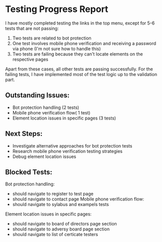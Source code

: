 # Testing Progress Report

I have mostly completed testing the links in the top menu, except for 5-6 tests that are not passing:

1. Two tests are related to bot protection
2. One test involves mobile phone verification and receiving a password via phone (I'm not sure how to handle this)
3. Two tests are failing because they can't locate elements on the respective pages

Apart from these cases, all other tests are passing successfully. For the failing tests, I have implemented most of the test logic up to the validation part.

## Outstanding Issues:
- Bot protection handling (2 tests)
- Mobile phone verification flow( 1 test)
- Element location issues in specific pages (3 tests)

## Next Steps:
- Investigate alternative approaches for bot protection tests
- Research mobile phone verification testing strategies
- Debug element location issues
## Blocked Tests:
Bot protection handling:
- should navigate to register to test page
- should navigate to contact page
Mobile phone verification flow:
- should navigate to sylabus and exampels tests

Element location issues in specific pages:
- should navigate to board of directors page section
- should navigate to adversy board page section
- should navigate to list of certicate testers

